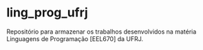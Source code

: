 # ling_prog_ufrj
Repositório para armazenar os trabalhos desenvolvidos na matéria Linguagens de Programação [EEL670] da UFRJ.
